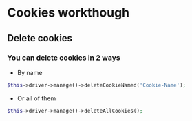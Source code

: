 # Cookies workthough

## Delete cookies

### You can delete cookies in 2 ways

* By name

```PHP
$this->driver->manage()->deleteCookieNamed('Cookie-Name');
```

* Or all of them

```PHP
$this->driver->manage()->deleteAllCookies();
```
